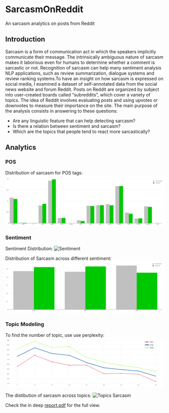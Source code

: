 # SarcasmOnReddit
An sarcasm analytics on posts from Reddit

## Introduction
Sarcasm is a form of communication act in which the speakers implicitly communicate their message. The intrinsically ambiguous nature of sarcasm makes it laborious even for humans to determine whether a comment is sarcastic or not. Recognition of sarcasm can help many sentiment analysis NLP applications, such as review summarization, dialogue systems and review ranking systems.To have an insight on how sarcasm is expressed on social media, I examined a dataset of self-annotated data from the social news website and forum Reddit. Posts on Reddit are organized by subject into user-created boards called “subreddits”, which cover a variety of topics. The idea of Reddit involves evaluating posts and using upvotes or downvotes to measure their importance on the site. The main purpose of the analysis consists in answering to these questions:

* Are any linguistic feature that can help detecting sarcasm?
* Is there a relation between sentiment and sarcasm?
* Which are the topics that people tend to react more sarcastically?


## Analytics

### POS
Distribution of sarcasm for POS tags:
![POS Scarcasm Distribution](images/pos-bar.png "POS Sarcasm Distribution")

### Sentiment
Sentiment Distribution:
![Sentiment](images/sentment_donut.png "Sentiment Donut")

Distribution of Sarcasm across different sentiment:
![Sentiment Sarcasm DIstribution](images/sentiment-bar.png "Sentiment Sarcasm Distribution")


### Topic Modeling

To find the number of topic, use use perplexity:
![Perplexity](images/parent_multi_topics_scatter.png "Perplexity")

The distibution of sarcasm across topics:
![Topics Sarcasm](images/topic-sarcasm-bar.png "Sarcasm distribution for topics")


Check the in deep [report.pdf](report.pdf) for the full view.
